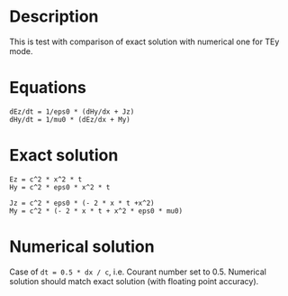 # Description

This is test with comparison of exact solution with numerical one for TEy mode.

# Equations

```
dEz/dt = 1/eps0 * (dHy/dx + Jz)
dHy/dt = 1/mu0 * (dEz/dx + My)
```

# Exact solution

```
Ez = c^2 * x^2 * t
Hy = c^2 * eps0 * x^2 * t

Jz = c^2 * eps0 * (- 2 * x * t +x^2)
My = c^2 * (- 2 * x * t + x^2 * eps0 * mu0)
```

# Numerical solution

Case of `dt = 0.5 * dx / c`, i.e. Courant number set to 0.5. Numerical solution should match exact solution (with floating point accuracy).

